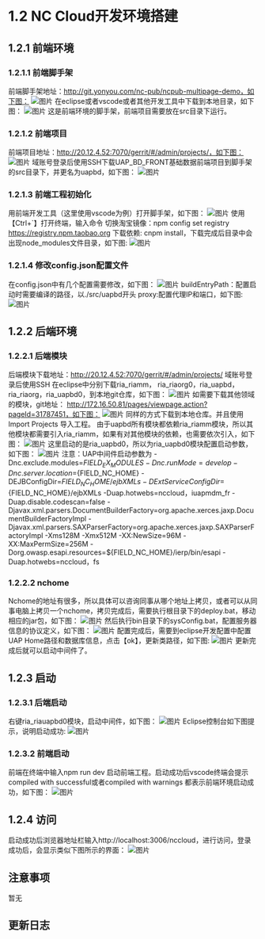 # 1.2	NC Cloud开发环境搭建
 ## 1.2.1	前端环境
  ### 1.2.1.1	前端脚手架
  前端脚手架地址：http://git.yonyou.com/nc-pub/ncpub-multipage-demo，如下图：
  ![图片]("image/1.2-01.jpg")
  在eclipse或者vscode或者其他开发工具中下载到本地目录，如下图：
  ![图片]("image/1.2-02.jpg")
  这是前端环境的脚手架，前端项目需要放在src目录下运行。
 
  ### 1.2.1.2	前端项目
  前端项目地址：http://20.12.4.52:7070/gerrit/#/admin/projects/，如下图：
  ![图片](image/1.2-03.jpg)
  域账号登录后使用SSH下载UAP_BD_FRONT基础数据前端项目到脚手架的src目录下，并更名为uapbd，如下图：
  ![图片](image/1.2-04.jpg)
  
  ### 1.2.1.3	前端工程初始化
  用前端开发工具（这里使用vscode为例）打开脚手架，如下图：
  ![图片](image/1.2-05.jpg)
  使用【Ctrl+`】打开终端，输入命令
  切换淘宝镜像：npm config set registry https://registry.npm.taobao.org
  下载依赖: cnpm install，下载完成后目录中会出现node_modules文件目录，如下图:
  ![图片](image/1.2-06.jpg)
  
  ### 1.2.1.4	修改config.json配置文件
  在config.json中有几个配置需要修改，如下图：
  ![图片](image/1.2-07.jpg)
  buildEntryPath：配置启动时需要编译的路径，以./src/uapbd开头
  proxy:配置代理IP和端口，如下图:
  ![图片](image/1.2-08.jpg)
  
 ## 1.2.2	后端环境
  ### 1.2.2.1	后端模块
  后端模块下载地址：http://20.12.4.52:7070/gerrit/#/admin/projects/
  域账号登录后使用SSH 在eclipse中分别下载ria_riamm， ria_riaorg0，ria_uapbd，ria_riaorg，ria_uapbd0，到本地git仓库，如下图：
  ![图片](image/1.2-09.jpg)
  如需要下载其他领域的模块，git地址：
  http://172.16.50.81/pages/viewpage.action?pageId=31787451，如下图：
  ![图片](image/1.2-10.jpg)
  同样的方式下载到本地仓库。并且使用Import Projects 导入工程。
  由于uapbd所有模块都依赖ria_riamm模块，所以其他模块都需要引入ria_riamm，如果有对其他模块的依赖，也需要依次引入，如下图：
  ![图片](image/1.2-11.jpg)
  这里启动的是ria_uapbd0，所以为ria_uapbd0模块配置启动参数，如下图：
  ![图片](image/1.2-12.jpg)
  注意：UAP中间件启动参数为
  -Dnc.exclude.modules=${FIELD_EX_MODULES}
  -Dnc.runMode=develop
  -Dnc.server.location=${FIELD_NC_HOME}
  -DEJBConfigDir=${FIELD_NC_HOME}/ejbXMLs
  -DExtServiceConfigDir=${FIELD_NC_HOME}/ejbXMLs -Duap.hotwebs=nccloud，iuapmdm_fr
  -Duap.disable.codescan=false
  -Djavax.xml.parsers.DocumentBuilderFactory=org.apache.xerces.jaxp.DocumentBuilderFactoryImpl
  -Djavax.xml.parsers.SAXParserFactory=org.apache.xerces.jaxp.SAXParserFactoryImpl
  -Xms128M -Xmx512M -XX:NewSize=96M -XX:MaxPermSize=256M
  -Dorg.owasp.esapi.resources=${FIELD_NC_HOME}/ierp/bin/esapi
  -Duap.hotwebs=nccloud，fs

  ### 1.2.2.2	nchome
  Nchome的地址有很多，所以具体可以咨询同事从哪个地址上拷贝，或者可以从同事电脑上拷贝一个nchome，拷贝完成后，需要执行根目录下的deploy.bat，移动相应的jar包，如下图：
  ![图片](image/1.2-13.jpg)
  然后执行bin目录下的sysConfig.bat，配置服务器信息的协议定义，如下图：
  ![图片](image/1.2-14.jpg)
  配置完成后，需要到eclipse开发配置中配置UAP Home路径和数据库信息，点击【ok】，更新类路径，如下图:
  ![图片](image/1.2-15.jpg)
  更新完成后就可以启动中间件了。

 ## 1.2.3	启动
  ### 1.2.3.1	后端启动
  右键ria_riauapbd0模块，启动中间件，如下图：
  ![图片](image/1.2-16.jpg)
  Eclipse控制台如下图提示，说明启动成功:
  ![图片](image/1.2-17.jpg)

  ### 1.2.3.2	前端启动
  前端在终端中输入npm run dev 启动前端工程。启动成功后vscode终端会提示compiled with successful或者compiled with warnings 都表示前端环境启动成功，如下图：
  ![图片](image/1.2-18.jpg)

 ## 1.2.4	访问
  启动成功后浏览器地址栏输入http://localhost:3006/nccloud，进行访问，登录成功后，会显示类似下图所示的界面：
  ![图片](image/1.2-19.jpg)
  
  
 ## 注意事项

 暂无

 ## 更新日志